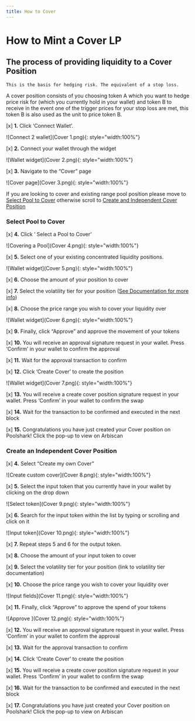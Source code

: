 ```yaml
---
title: How to Cover
---
```


# How to Mint a Cover LP

## The process of providing liquidity to a Cover Position

    This is the basis for hedging risk. The equivalent of a stop loss.

A cover position consists of you choosing token A which you want to hedge price risk for (which you currently hold in your wallet) and token B to receive in the event one of the trigger prices for your stop loss are met, this token B is also used as the unit to price token B.

[x] **1.** Click ‘Connect Wallet’.

![Connect 2 wallet](Cover 1.png){: style="width:100%"}

[x] **2.** Connect your wallet through the widget

![Wallet widget](Cover 2.png){: style="width:100%"}

[x] **3.** Navigate to the “Cover” page

![Cover page](Cover 3.png){: style="width:100%"}

If you are looking to cover and existing range pool position please move to [Select Pool to Cover](#Select-Pool-to-Cover) otherwise scroll to [Create and Independent Cover Position](#create-an-independent-cover-position)

### Select Pool to Cover

[x] **4.** Click ‘ Select a Pool to Cover’

![Covering a Pool](Cover 4.png){: style="width:100%"}

[x] **5.** Select one of your existing concentrated liquidity positions.

![Wallet widget](Cover 5.png){: style="width:100%"}

[x] **6.** Choose the amount of your position to cover

[x] **7.** Select the volatility tier for your position ([See Documentation for more info](https://docs.poolshark.fi/overview/glossary/#how-volatility-tiers-work))

[x] **8.** Choose the price range you wish to cover your liquidity over

![Wallet widget](Cover 6.png){: style="width:100%"}

[x] **9.** Finally, click “Approve” and approve the movement of your tokens

[x] **10.** You will receive an approval signature request in your wallet. Press ‘Confirm’ in your wallet to confirm the approval

[x] **11.** Wait for the approval transaction to confirm

[x] **12.** Click ‘Create Cover’ to create the position

![Wallet widget](Cover 7.png){: style="width:100%"}

[x] **13.** You will receive a create cover position signature request in your wallet. Press ‘Confirm’ in your wallet to confirm the swap

[x] **14.** Wait for the transaction to be confirmed and executed in the next block

[x] **15.** Congratulations you have just created your Cover position on Poolshark! Click the pop-up to view on Arbiscan

### Create an Independent Cover Position

[x] **4.** Select “Create my own Cover”

![Create custom cover](Cover 8.png){: style="width:100%"}

[x] **5.** Select the input token that you currently have in your wallet by clicking on the drop down

![Select token](Cover 9.png){: style="width:100%"}

[x] **6.** Search for the input token within the list by typing or scrolling and click on it

![Input token](Cover 10.png){: style="width:100%"}

[x] **7.** Repeat steps 5 and 6 for the output token.

[x] **8.** Choose the amount of your input token to cover

[x] **9.** Select the volatility tier for your position (link to volatility tier documentation)

[x] **10.** Choose the price range you wish to cover your liquidity over

![Input fields](Cover 11.png){: style="width:100%"}

[x] **11.** Finally, click “Approve” to approve the spend of your tokens

![Approve ](Cover 12.png){: style="width:100%"}

[x] **12.** You will receive an approval signature request in your wallet. Press ‘Confirm’ in your wallet to confirm the approval

[x] **13.** Wait for the approval transaction to confirm

[x] **14.** Click ‘Create Cover’ to create the position

[x] **15.** You will receive a create cover position signature request in your wallet. Press ‘Confirm’ in your wallet to confirm the swap

[x] **16.** Wait for the transaction to be confirmed and executed in the next block

[x] **17.** Congratulations you have just created your Cover position on Poolshark! Click the pop-up to view on Arbiscan

<br><br><br>